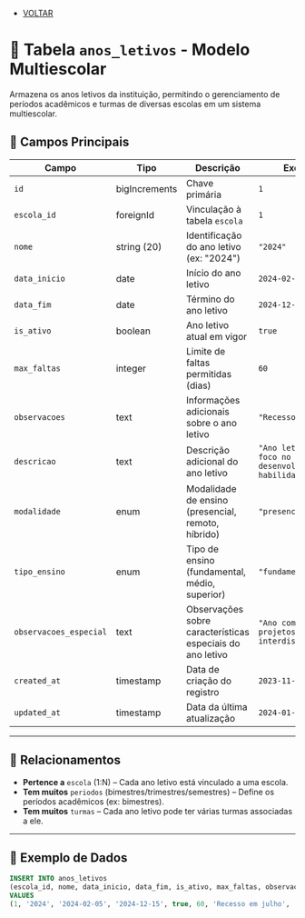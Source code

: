 - [VOLTAR](../projeto.md)  
# 📅 Tabela `anos_letivos` - Modelo Multiescolar

Armazena os anos letivos da instituição, permitindo o gerenciamento de períodos acadêmicos e turmas de diversas escolas em um sistema multiescolar.

## 📌 Campos Principais

| Campo               | Tipo         | Descrição                                | Exemplo               | Obrigatório? |
|---------------------|--------------|------------------------------------------|-----------------------|--------------|
| `id`                | bigIncrements | Chave primária                          | `1`                   | ✅           |
| `escola_id`         | foreignId    | Vinculação à tabela `escola`            | `1`                   | ✅           |
| `nome`              | string (20)  | Identificação do ano letivo (ex: "2024") | `"2024"`              | ✅           |
| `data_inicio`       | date         | Início do ano letivo                    | `2024-02-05`          | ✅           |
| `data_fim`          | date         | Término do ano letivo                   | `2024-12-15`          | ✅           |
| `is_ativo`          | boolean      | Ano letivo atual em vigor               | `true`                | ✅           |
| `max_faltas`        | integer      | Limite de faltas permitidas (dias)      | `60`                  | ❌           |
| `observacoes`       | text         | Informações adicionais sobre o ano letivo | `"Recesso em julho"`  | ❌           |
| `descricao`         | text         | Descrição adicional do ano letivo       | `"Ano letivo com foco no desenvolvimento das habilidades."` | ❌           |
| `modalidade`        | enum         | Modalidade de ensino (presencial, remoto, híbrido) | `"presencial"` | ❌           |
| `tipo_ensino`       | enum         | Tipo de ensino (fundamental, médio, superior) | `"fundamental"`    | ❌           |
| `observacoes_especial` | text      | Observações sobre características especiais do ano letivo | `"Ano com muitos projetos interdisciplinares"` | ❌           |
| `created_at`        | timestamp    | Data de criação do registro             | `2023-11-20 08:00:00` | ✅           |
| `updated_at`        | timestamp    | Data da última atualização              | `2024-01-10 14:30:00` | ✅           |

---

## 🔗 Relacionamentos
- **Pertence a** `escola` (1:N) – Cada ano letivo está vinculado a uma escola.
- **Tem muitos** `periodos` (bimestres/trimestres/semestres) – Define os períodos acadêmicos (ex: bimestres).
- **Tem muitos** `turmas` – Cada ano letivo pode ter várias turmas associadas a ele.

---

## 📝 Exemplo de Dados

```sql
INSERT INTO anos_letivos 
(escola_id, nome, data_inicio, data_fim, is_ativo, max_faltas, observacoes, descricao, modalidade, tipo_ensino, observacoes_especial) 
VALUES 
(1, '2024', '2024-02-05', '2024-12-15', true, 60, 'Recesso em julho', 'Ano letivo com foco no desenvolvimento das habilidades.', 'presencial', 'fundamental', 'Ano com muitos projetos interdisciplinares');
